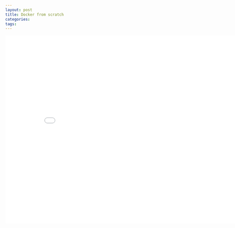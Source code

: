 ```yaml
---
layout: post
title: Docker from scratch 
categories:
tags:
---
```


<center><embed src="/pdfs/posts/Docker from scratch.pdf" width="850" height="600"></center>
